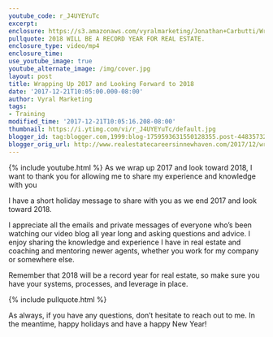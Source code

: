 ```yaml
---
youtube_code: r_J4UYEYuTc
excerpt:
enclosure: https://s3.amazonaws.com/vyralmarketing/Jonathan+Carbutti/Wrapping+Up+2017+and+Looking+Forward+to+2018+(1).mp4
pullquote: 2018 WILL BE A RECORD YEAR FOR REAL ESTATE.
enclosure_type: video/mp4
enclosure_time:
use_youtube_image: true
youtube_alternate_image: /img/cover.jpg
layout: post
title: Wrapping Up 2017 and Looking Forward to 2018
date: '2017-12-21T10:05:00.000-08:00'
author: Vyral Marketing
tags:
- Training
modified_time: '2017-12-21T10:05:16.208-08:00'
thumbnail: https://i.ytimg.com/vi/r_J4UYEYuTc/default.jpg
blogger_id: tag:blogger.com,1999:blog-1759593631550128355.post-4483573243982152546
blogger_orig_url: http://www.realestatecareersinnewhaven.com/2017/12/wrapping-up-2017-and-looking-forward-to.html
---
```

{% include youtube.html %}
As we wrap up 2017 and look toward 2018, I want to thank you for allowing me to share my experience and knowledge with you

I have a short holiday message to share with you as we end 2017 and look toward 2018.

I appreciate all the emails and private messages of everyone who’s been watching our video blog all year long and asking questions and advice. I enjoy sharing the knowledge and experience I have in real estate and coaching and mentoring newer agents, whether you work for my company or somewhere else.

Remember that 2018 will be a record year for real estate, so make sure you have your systems, processes, and leverage in place.

{% include pullquote.html %}

As always, if you have any questions, don’t hesitate to reach out to me. In the meantime, happy holidays and have a happy New Year!
